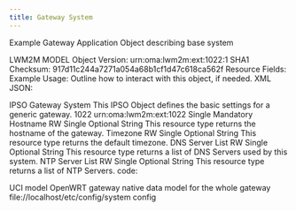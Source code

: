 ```yaml
---
title: Gateway System
---
```

Example Gateway Application Object describing base system

LWM2M MODEL
Object Version: urn:oma:lwm2m:ext:1022:1
SHA1 Checksum: 917d11c244a7271a054a68b1cf1d47c618ca562f
Resource Fields: 
Example Usage: Outline how to interact with this object, if needed.
XML
JSON: 
<?xml version="1.0" encoding="utf-8"?>
<LWM2M>
    <Object ObjectType="MODefinition">
        <Name>IPSO Gateway System</Name>
        <Description1>This IPSO Object defines the basic settings for a generic gateway.</Description1>
        <ObjectID>1022</ObjectID>
        <ObjectURN>urn:oma:lwm2m:ext:1022</ObjectURN>
        <MultipleInstances>Single</MultipleInstances>
        <Mandatory>Mandatory</Mandatory>
        <Resources>
            <Item ID="0">
                <Name>Hostname</Name>
                <Operations>RW</Operations>
                <MultipleInstances>Single</MultipleInstances>
                <Mandatory>Optional</Mandatory>
                <Type>String</Type>
                <RangeEnumeration/>
                <Units/>
                <Description>This resource type returns the hostname of the gateway.</Description>
            </Item>            
            <Item ID="1">
                <Name>Timezone</Name>
                <Operations>RW</Operations>
                <MultipleInstances>Single</MultipleInstances>
                <Mandatory>Optional</Mandatory>
                <Type>String</Type>
                <RangeEnumeration/>
                <Units/>
                <Description>This resource type returns the default timezone.</Description>
            </Item>      
            <Item ID="2">
                <Name>DNS Server List</Name>
                <Operations>RW</Operations>
                <MultipleInstances>Single</MultipleInstances>
                <Mandatory>Optional</Mandatory>
                <Type>String</Type>
                <RangeEnumeration/>
                <Units/>
                <Description>This resource type returns a list of DNS Servers used by this system.</Description>
            </Item>  
            <Item ID="3">
                <Name>NTP Server List</Name>
                <Operations>RW</Operations>
                <MultipleInstances>Single</MultipleInstances>
                <Mandatory>Optional</Mandatory>
                <Type>String</Type>
                <RangeEnumeration/>
                <Units/>
                <Description>This resource type returns a list of NTP Servers.</Description>
            </Item>  
        </Resources>
        <Description2></Description2>
    </Object>
</LWM2M>
code:

UCI model
OpenWRT gateway native data model for the whole gateway
file://localhost/etc/config/system
config
